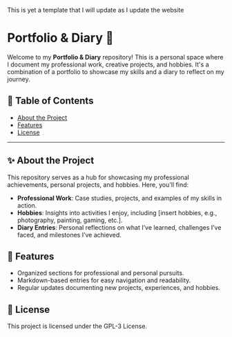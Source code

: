 This is yet a template that I will update as I update the website

# Portfolio & Diary 📒

Welcome to my **Portfolio & Diary** repository! This is a personal space where I document my professional work, creative projects, and hobbies. It's a combination of a portfolio to showcase my skills and a diary to reflect on my journey.

## 📂 Table of Contents

- [About the Project](#about-the-project)
- [Features](#features)
- [License](#license)

---

## ✨ About the Project

This repository serves as a hub for showcasing my professional achievements, personal projects, and hobbies. Here, you'll find:

- **Professional Work**: Case studies, projects, and examples of my skills in action.
- **Hobbies**: Insights into activities I enjoy, including [insert hobbies, e.g., photography, painting, gaming, etc.].
- **Diary Entries**: Personal reflections on what I’ve learned, challenges I’ve faced, and milestones I’ve achieved.

## 🌟 Features

- Organized sections for professional and personal pursuits.
- Markdown-based entries for easy navigation and readability.
- Regular updates documenting new projects, experiences, and hobbies.

## 📜 License
This project is licensed under the GPL-3 License.